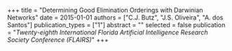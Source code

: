 +++
title = "Determining Good Elimination Orderings with Darwinian Networks"
date = 2015-01-01
authors = ["C.J. Butz", "J.S. Oliveira", "A. dos Santos"]
publication_types = ["1"]
abstract = ""
selected = false
publication = "*Twenty-eighth International Florida Artificial Intelligence Research Society Conference (FLAIRS)*"
+++

